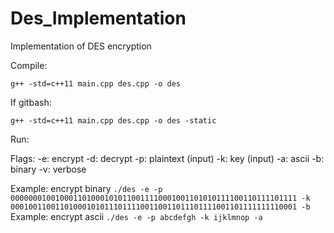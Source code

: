 # Des_Implementation
Implementation of DES encryption

Compile:

`g++ -std=c++11 main.cpp des.cpp -o des`

If gitbash:

`g++ -std=c++11 main.cpp des.cpp -o des -static`

Run:

Flags:
-e: encrypt
-d: decrypt
-p: plaintext (input)
-k: key (input)
-a: ascii
-b: binary
-v: verbose

Example: encrypt binary
`./des -e -p 0000000100100011010001010110011110001001101010111100110111101111 -k 0001001100110100010101110111100110011011101111001101111111110001 -b
`
Example: encrypt ascii
`./des -e -p abcdefgh -k ijklmnop -a`